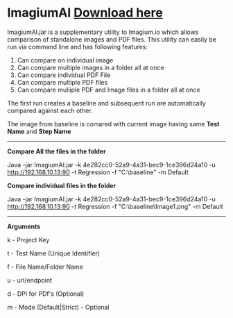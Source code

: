 # ImagiumAI  [Download here](https://github.com/blobai/ImagiumAI/releases/download/1.26/ImagiumAI.jar)

ImagiumAI.jar is a supplementary utility to Imagium.io which allows comparison of standalone images and PDF files.
This utility can easily be run via command line and has following features:
1. Can compare on individual image 
2. Can compare multiple images in a folder all at once
3. Can compare individual PDF File
4. Can compare multiple PDF files
5. Can compare muliiple PDF and Image files in a folder all at once



The first run creates a baseline and subsequent run are automatically compared against each other.

The image from baseline is comared with current image having same **Test Name** and **Step Name**

---------------------------------------------------------------

**Compare All the files in the folder**

Java -jar ImagiumAI.jar -k 4e282cc0-52a9-4a31-bec9-1ce396d24a10 -u http://192.168.10.13:90   -t Regression -f "C:\baseline" -m Default


**Compare individual files in the folder**

Java -jar ImagiumAI.jar -k 4e282cc0-52a9-4a31-bec9-1ce396d24a10 -u http://192.168.10.13:90   -t Regression -f "C:\baseline\Image1.png" -m Default

---------------------------------------------------------------

**Arguments**

k     -     Project Key 

t     -     Test Name (Unique Identifier)

f     -     File Name/Folder Name

u     -     url/endpoint

d     -     DPI for PDf's (Optional)

m     -     Mode (Default|Strict) - Optional

